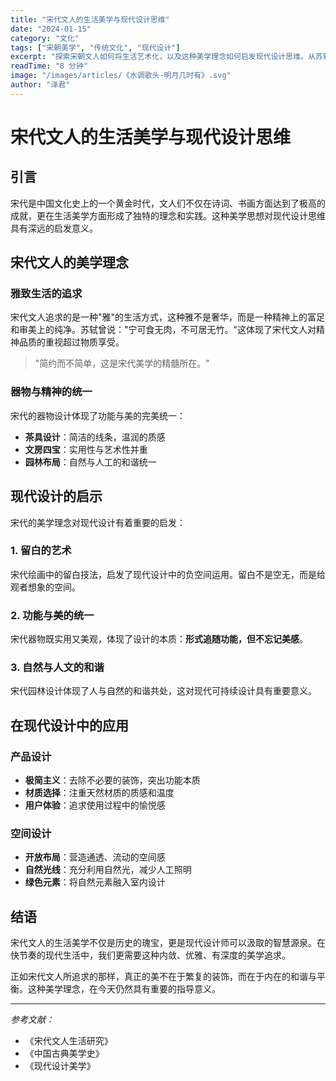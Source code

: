 ```yaml
---
title: "宋代文人的生活美学与现代设计思维"
date: "2024-01-15"
category: "文化"
tags: ["宋朝美学", "传统文化", "现代设计"]
excerpt: "探索宋朝文人如何将生活艺术化，以及这种美学理念如何启发现代设计思维。从苏轼的诗词到朱熹的理学，从园林设计到器物制作，宋代美学的精髓在于追求简约而不简单的境界。"
readTime: "8 分钟"
image: "/images/articles/《水调歌头·明月几时有》.svg"
author: "泽君"
---
```


# 宋代文人的生活美学与现代设计思维

## 引言

宋代是中国文化史上的一个黄金时代，文人们不仅在诗词、书画方面达到了极高的成就，更在生活美学方面形成了独特的理念和实践。这种美学思想对现代设计思维具有深远的启发意义。

## 宋代文人的美学理念

### 雅致生活的追求

宋代文人追求的是一种"雅"的生活方式，这种雅不是奢华，而是一种精神上的富足和审美上的纯净。苏轼曾说："宁可食无肉，不可居无竹。"这体现了宋代文人对精神品质的重视超过物质享受。

> "简约而不简单，这是宋代美学的精髓所在。"

### 器物与精神的统一

宋代的器物设计体现了功能与美的完美统一：

- **茶具设计**：简洁的线条，温润的质感
- **文房四宝**：实用性与艺术性并重
- **园林布局**：自然与人工的和谐统一

## 现代设计的启示

宋代的美学理念对现代设计有着重要的启发：

### 1. 留白的艺术

宋代绘画中的留白技法，启发了现代设计中的负空间运用。留白不是空无，而是给观者想象的空间。

### 2. 功能与美的统一

宋代器物既实用又美观，体现了设计的本质：**形式追随功能，但不忘记美感**。

### 3. 自然与人文的和谐

宋代园林设计体现了人与自然的和谐共处，这对现代可持续设计具有重要意义。

## 在现代设计中的应用

### 产品设计

- **极简主义**：去除不必要的装饰，突出功能本质
- **材质选择**：注重天然材质的质感和温度
- **用户体验**：追求使用过程中的愉悦感

### 空间设计

- **开放布局**：营造通透、流动的空间感
- **自然光线**：充分利用自然光，减少人工照明
- **绿色元素**：将自然元素融入室内设计

## 结语

宋代文人的生活美学不仅是历史的瑰宝，更是现代设计师可以汲取的智慧源泉。在快节奏的现代生活中，我们更需要这种内敛、优雅、有深度的美学追求。

正如宋代文人所追求的那样，真正的美不在于繁复的装饰，而在于内在的和谐与平衡。这种美学理念，在今天仍然具有重要的指导意义。

---

*参考文献：*
- 《宋代文人生活研究》
- 《中国古典美学史》
- 《现代设计美学》
